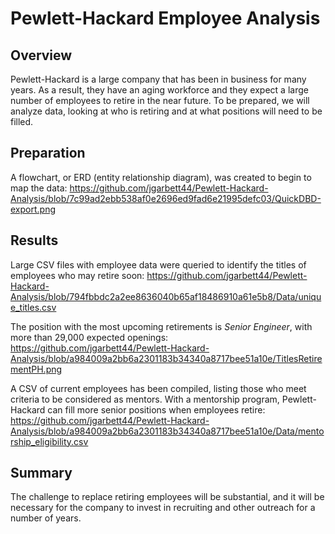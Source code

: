 # **Pewlett-Hackard Employee Analysis**

## Overview

Pewlett-Hackard is a large company that has been in business for many years. As a result, they have an aging workforce and they expect a large number of employees to retire in the near future. To be prepared, we will analyze data, looking at who is retiring and at what positions will need to be filled.

## Preparation

A flowchart, or ERD (entity relationship diagram), was created to begin to map the data:
https://github.com/jgarbett44/Pewlett-Hackard-Analysis/blob/7c99ad2ebb538af0e2696ed9fad6e21995defc03/QuickDBD-export.png

## Results

Large CSV files with employee data were queried to identify the titles of employees who may retire soon:
https://github.com/jgarbett44/Pewlett-Hackard-Analysis/blob/794fbbdc2a2ee8636040b65af18486910a61e5b8/Data/unique_titles.csv

The position with the most upcoming retirements is *Senior Engineer*, with more than 29,000 expected openings:
https://github.com/jgarbett44/Pewlett-Hackard-Analysis/blob/a984009a2bb6a2301183b34340a8717bee51a10e/TitlesRetirementPH.png

A CSV of current employees has been compiled, listing those who meet criteria to be considered as mentors. With a mentorship program, Pewlett-Hackard can fill more senior positions when employees retire:
https://github.com/jgarbett44/Pewlett-Hackard-Analysis/blob/a984009a2bb6a2301183b34340a8717bee51a10e/Data/mentorship_eligibility.csv

## Summary

The challenge to replace retiring employees will be substantial, and it will be necessary for the company to invest in recruiting and other outreach for a number of years.


